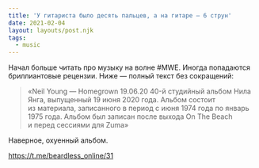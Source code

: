 ```yaml
---
title: 'У гитариста было десять пальцев, а на гитаре — 6 струн'
date: 2021-02-04
layout: layouts/post.njk
tags:
  - music
---
```


Начал больше читать про музыку на волне #MWE. Иногда попадаются бриллиантовые рецензии. Ниже — полный текст без сокращений:

> «Neil Young — Homegrown 19.06.20
> 40-й студийный альбом Нила Янга, выпущенный 19 июня 2020 года. Альбом состоит из материала, записанного в период с июня 1974 года по январь 1975 года. Альбом был записан после выхода On The Beach и перед сессиями для Zuma»

Наверное, охуенный альбом.

https://t.me/beardless_online/31